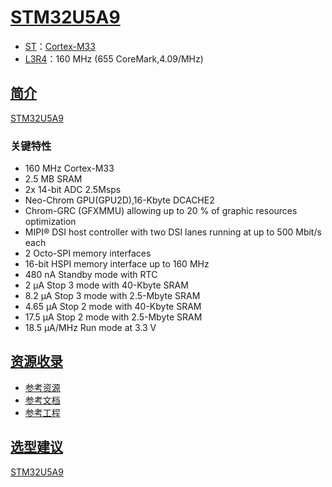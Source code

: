 ﻿# [STM32U5A9](https://github.com/SoCXin/STM32U5A9)

* [ST](www.st.com)：[Cortex-M33](https://github.com/SoCXin/Cortex)
* [L3R4](https://github.com/SoCXin/Level)：160 MHz (655 CoreMark,4.09/MHz)

## [简介](https://github.com/SoCXin/STM32U5A9/wiki)

[STM32U5A9](https://www.st.com/zh/microcontrollers-microprocessors/stm32u5a9nj.html) 

### 关键特性

* 160 MHz Cortex-M33 
* 2.5 MB SRAM
* 2x 14-bit ADC 2.5Msps
* Neo-Chrom GPU(GPU2D),16-Kbyte DCACHE2
* Chrom-GRC (GFXMMU) allowing up to 20 % of graphic resources optimization
* MIPI® DSI host controller with two DSI lanes running at up to 500 Mbit/s each
* 2 Octo-SPI memory interfaces
* 16-bit HSPI memory interface up to 160 MHz
* 480 nA Standby mode with RTC
* 2 μA Stop 3 mode with 40-Kbyte SRAM
* 8.2 μA Stop 3 mode with 2.5-Mbyte SRAM
* 4.65 µA Stop 2 mode with 40-Kbyte SRAM
* 17.5 µA Stop 2 mode with 2.5-Mbyte SRAM
* 18.5 μA/MHz Run mode at 3.3 V

## [资源收录](https://github.com/SoCXin)

* [参考资源](src/)
* [参考文档](docs/)
* [参考工程](project/)

## [选型建议](https://github.com/SoCXin)

[STM32U5A9](https://github.com/SoCXin/STM32U5A9)



